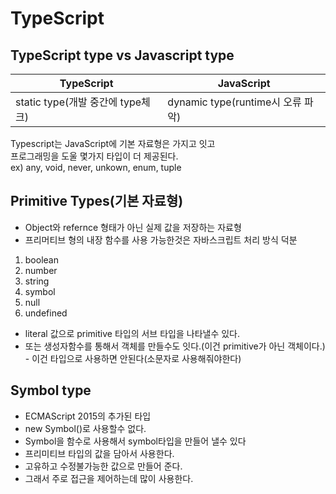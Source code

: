 # TypeScript

## TypeScript type vs Javascript type
TypeScript | JavaScript
--|--
 static type(개발 중간에 type체크) | dynamic type(runtime시 오류 파악)
 
 Typescript는 JavaScript에 기본 자료형은 가지고 잇고  
 프로그래밍을 도울 몇가지 타입이 더 제공된다.  
 ex) any, void, never, unkown, enum, tuple

 ## Primitive Types(기본 자료형)
- Object와 refernce 형태가 아닌 실제 값을 저장하는 자료형
- 프리머티브 형의 내장 함수를 사용 가능한것은 자바스크립트 처리 방식 덕분
1. boolean
1. number
1. string
1. symbol
1. null
1. undefined
- literal 값으로 primitive 타입의 서브 타입을 나타낼수 있다.
- 또는 생성자함수를 통해서 객체를 만들수도 잇다.(이건 primitive가 아닌 객체이다.) - 이건 타입으로 사용하면 안된다(소문자로 사용해줘야한다)

## Symbol type
- ECMAScript 2015의 추가된 타입
- new Symbol()로 사용할수 없다.
- Symbol을 함수로 사용해서 symbol타입을 만들어 낼수 있다
- 프리미티브 타입의 값을 담아서 사용한다.
- 고유하고 수정불가능한 값으로 만들어 준다.
- 그래서 주로 접근을 제어하는데 많이 사용한다.







